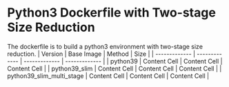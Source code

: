 # Python3 Dockerfile with Two-stage Size Reduction
The dockerfile is to build a python3 environment with two-stage size reduction.
| Version  | Base Image | Method | Size |
| ------------- | ------------- | ------------- | ------------- |
| python39  | Content Cell  | Content Cell  | Content Cell  |
| python39_slim  | Content Cell  | Content Cell  | Content Cell  |
| python39_slim_multi_stage  | Content Cell  | Content Cell  | Content Cell  |
